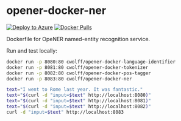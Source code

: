 # opener-docker-ner

[![Deploy to Azure](https://azuredeploy.net/deploybutton.svg)](https://portal.azure.com/#create/Microsoft.Template/uri/https%3A%2F%2Fraw.githubusercontent.com%2Fc-w%2Fopener-docker-ner%2Fmaster%2Fazuredeploy.json)
[![Docker Pulls](https://img.shields.io/docker/pulls/cwolff/opener-docker-ner.svg)](https://hub.docker.com/r/cwolff/opener-docker-ner/)

Dockerfile for OpeNER named-entity recognition service.

Run and test locally:

```bash
docker run -p 8080:80 cwolff/opener-docker-language-identifier
docker run -p 8081:80 cwolff/opener-docker-tokenizer
docker run -p 8082:80 cwolff/opener-docker-pos-tagger
docker run -p 8083:80 cwolff/opener-docker-ner

text="I went to Rome last year. It was fantastic."
text="$(curl -d "input=$text" http://localhost:8080)"
text="$(curl -d "input=$text" http://localhost:8081)"
text="$(curl -d "input=$text" http://localhost:8082)"
curl -d "input=$text" http://localhost:8083
```
